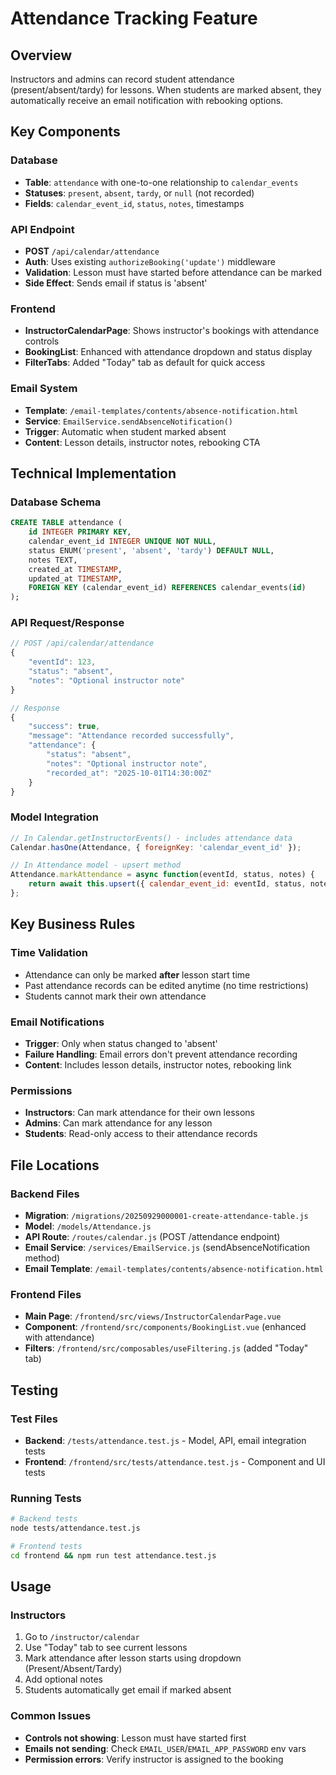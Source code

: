 # Attendance Tracking Feature

## Overview

Instructors and admins can record student attendance (present/absent/tardy) for lessons. When students are marked absent, they automatically receive an email notification with rebooking options.

## Key Components

### Database
- **Table**: `attendance` with one-to-one relationship to `calendar_events`
- **Statuses**: `present`, `absent`, `tardy`, or `null` (not recorded)
- **Fields**: `calendar_event_id`, `status`, `notes`, timestamps

### API Endpoint
- **POST** `/api/calendar/attendance`
- **Auth**: Uses existing `authorizeBooking('update')` middleware
- **Validation**: Lesson must have started before attendance can be marked
- **Side Effect**: Sends email if status is 'absent'

### Frontend
- **InstructorCalendarPage**: Shows instructor's bookings with attendance controls
- **BookingList**: Enhanced with attendance dropdown and status display
- **FilterTabs**: Added "Today" tab as default for quick access

### Email System
- **Template**: `/email-templates/contents/absence-notification.html`
- **Service**: `EmailService.sendAbsenceNotification()`
- **Trigger**: Automatic when student marked absent
- **Content**: Lesson details, instructor notes, rebooking CTA

## Technical Implementation

### Database Schema
```sql
CREATE TABLE attendance (
    id INTEGER PRIMARY KEY,
    calendar_event_id INTEGER UNIQUE NOT NULL,
    status ENUM('present', 'absent', 'tardy') DEFAULT NULL,
    notes TEXT,
    created_at TIMESTAMP,
    updated_at TIMESTAMP,
    FOREIGN KEY (calendar_event_id) REFERENCES calendar_events(id)
);
```

### API Request/Response
```javascript
// POST /api/calendar/attendance
{
    "eventId": 123,
    "status": "absent", 
    "notes": "Optional instructor note"
}

// Response
{
    "success": true,
    "message": "Attendance recorded successfully",
    "attendance": {
        "status": "absent",
        "notes": "Optional instructor note", 
        "recorded_at": "2025-10-01T14:30:00Z"
    }
}
```

### Model Integration
```javascript
// In Calendar.getInstructorEvents() - includes attendance data
Calendar.hasOne(Attendance, { foreignKey: 'calendar_event_id' });

// In Attendance model - upsert method
Attendance.markAttendance = async function(eventId, status, notes) {
    return await this.upsert({ calendar_event_id: eventId, status, notes });
};
```

## Key Business Rules

### Time Validation
- Attendance can only be marked **after** lesson start time
- Past attendance records can be edited anytime (no time restrictions)
- Students cannot mark their own attendance

### Email Notifications
- **Trigger**: Only when status changed to 'absent'
- **Failure Handling**: Email errors don't prevent attendance recording
- **Content**: Includes lesson details, instructor notes, rebooking link

### Permissions
- **Instructors**: Can mark attendance for their own lessons
- **Admins**: Can mark attendance for any lesson  
- **Students**: Read-only access to their attendance records

## File Locations

### Backend Files
- **Migration**: `/migrations/20250929000001-create-attendance-table.js`
- **Model**: `/models/Attendance.js` 
- **API Route**: `/routes/calendar.js` (POST /attendance endpoint)
- **Email Service**: `/services/EmailService.js` (sendAbsenceNotification method)
- **Email Template**: `/email-templates/contents/absence-notification.html`

### Frontend Files  
- **Main Page**: `/frontend/src/views/InstructorCalendarPage.vue`
- **Component**: `/frontend/src/components/BookingList.vue` (enhanced with attendance)
- **Filters**: `/frontend/src/composables/useFiltering.js` (added "Today" tab)

## Testing

### Test Files
- **Backend**: `/tests/attendance.test.js` - Model, API, email integration tests
- **Frontend**: `/frontend/src/tests/attendance.test.js` - Component and UI tests

### Running Tests
```bash
# Backend tests
node tests/attendance.test.js

# Frontend tests  
cd frontend && npm run test attendance.test.js
```

## Usage

### Instructors
1. Go to `/instructor/calendar` 
2. Use "Today" tab to see current lessons
3. Mark attendance after lesson starts using dropdown (Present/Absent/Tardy)
4. Add optional notes
5. Students automatically get email if marked absent

### Common Issues
- **Controls not showing**: Lesson must have started first
- **Emails not sending**: Check `EMAIL_USER`/`EMAIL_APP_PASSWORD` env vars
- **Permission errors**: Verify instructor is assigned to the booking

